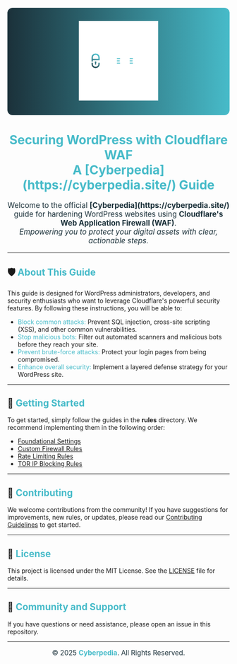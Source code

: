 <!-- Gradient Banner -->
<p align="center" style="background: linear-gradient(90deg, #1b313a 0%, #47bbc9 100%); padding: 30px 0; border-radius: 12px;">
  <img src="CYBERPEDIA Logo.png" alt="CYBERPEDIA Logo" width="180"/>
</p>

<h1 align="center" style="color:#47bbc9; font-weight: bold;">Securing WordPress with Cloudflare WAF<br/>A [Cyberpedia](https://cyberpedia.site/) Guide</h1>

<p align="center" style="color:#1b313a; font-size: 1.2em;">
  Welcome to the official <b>[Cyberpedia](https://cyberpedia.site/)</b> guide for hardening WordPress websites using <b>Cloudflare's Web Application Firewall (WAF)</b>.<br/>
  <i>Empowering you to protect your digital assets with clear, actionable steps.</i>
</p>

---

## 🛡️ <span style="color:#47bbc9">About This Guide</span>
This guide is designed for WordPress administrators, developers, and security enthusiasts who want to leverage Cloudflare's powerful security features. By following these instructions, you will be able to:

- <span style="color:#47bbc9">Block common attacks:</span> Prevent SQL injection, cross-site scripting (XSS), and other common vulnerabilities.
- <span style="color:#47bbc9">Stop malicious bots:</span> Filter out automated scanners and malicious bots before they reach your site.
- <span style="color:#47bbc9">Prevent brute-force attacks:</span> Protect your login pages from being compromised.
- <span style="color:#47bbc9">Enhance overall security:</span> Implement a layered defense strategy for your WordPress site.

---

## 🚀 <span style="color:#47bbc9">Getting Started</span>
To get started, simply follow the guides in the <b>rules</b> directory. We recommend implementing them in the following order:

- [Foundational Settings](rules/foundational-settings.md)
- [Custom Firewall Rules](rules/custom-firewall-rules.md)
- [Rate Limiting Rules](rules/rate-limiting-rules.md)
- [TOR IP Blocking Rules](rules/tor-ip-block-rules.md)

---

## 🙌 <span style="color:#47bbc9">Contributing</span>
We welcome contributions from the community! If you have suggestions for improvements, new rules, or updates, please read our [Contributing Guidelines](CONTRIBUTING.md) to get started.

---

## 📄 <span style="color:#47bbc9">License</span>
This project is licensed under the MIT License. See the [LICENSE](LICENSE) file for details.

---

## 💬 <span style="color:#47bbc9">Community and Support</span>
If you have questions or need assistance, please open an issue in this repository.

---

<p align="center" style="color:#1b313a; font-size: 1.1em;">
  © 2025 <span style="color:#47bbc9; font-weight:bold;"><a href="https://cyberpedia.site/" style="color:#47bbc9; text-decoration:none;">Cyberpedia</a></span>. All Rights Reserved.
</p>